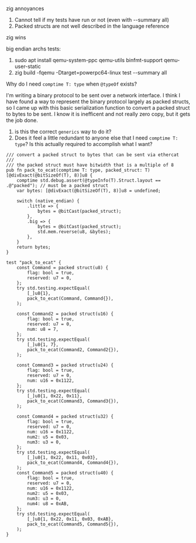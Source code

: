

zig annoyances

1. Cannot tell if my tests have run or not (even with --summary all)
2. Packed structs are not well described in the language reference



zig wins

big endian archs tests:

1. sudo apt install qemu-system-ppc qemu-utils binfmt-support qemu-user-static
2. zig build -fqemu -Dtarget=powerpc64-linux test --summary all


Why do I need `comptime T: type` when `@typeOf` exists?

I'm writing a binary protocol to be sent over a network interface. I think I have found a way to represent the binary protocol largely as packed structs, so I came up with this basic serialization function to convert a packed struct to bytes to be sent. I know it is inefficent and not really zero copy, but it gets the job done.

1. is this the correct `generics` way to do it?
2. Does it feel a little redundant to anyone else that I need `comptime T: type`? Is this actually required to accomplish what I want?

```
/// convert a packed struct to bytes that can be sent via ethercat
/// 
/// the packed struct must have bitwidth that is a multiple of 8
pub fn pack_to_ecat(comptime T: type, packed_struct: T) [@divExact(@bitSizeOf(T), 8)]u8 {
    comptime std.debug.assert(@typeInfo(T).Struct.layout == .@"packed"); // must be a packed struct
    var bytes: [@divExact(@bitSizeOf(T), 8)]u8 = undefined;

    switch (native_endian) {
        .little => {
            bytes = @bitCast(packed_struct);
        },
        .big => {
            bytes = @bitCast(packed_struct);
            std.mem.reverse(u8, &bytes);
        },
    }
    return bytes;
}

test "pack_to_ecat" {
    const Command = packed struct(u8) {
        flag: bool = true,
        reserved: u7 = 0,
    };
    try std.testing.expectEqual(
        [_]u8{1},
        pack_to_ecat(Command, Command{}),
    );

    const Command2 = packed struct(u16) {
        flag: bool = true,
        reserved: u7 = 0,
        num: u8 = 7,
    };
    try std.testing.expectEqual(
        [_]u8{1, 7},
        pack_to_ecat(Command2, Command2{}),
    );

    const Command3 = packed struct(u24) {
        flag: bool = true,
        reserved: u7 = 0,
        num: u16 = 0x1122,
    };
    try std.testing.expectEqual(
        [_]u8{1, 0x22, 0x11},
        pack_to_ecat(Command3, Command3{}),
    );

    const Command4 = packed struct(u32) {
        flag: bool = true,
        reserved: u7 = 0,
        num: u16 = 0x1122,
        num2: u5 = 0x03,
        num3: u3 = 0,
    };
    try std.testing.expectEqual(
        [_]u8{1, 0x22, 0x11, 0x03},
        pack_to_ecat(Command4, Command4{}),
    );
    const Command5 = packed struct(u40) {
        flag: bool = true,
        reserved: u7 = 0,
        num: u16 = 0x1122,
        num2: u5 = 0x03,
        num3: u3 = 0,
        num4: u8 = 0xAB,
    };
    try std.testing.expectEqual(
        [_]u8{1, 0x22, 0x11, 0x03, 0xAB},
        pack_to_ecat(Command5, Command5{}),
    );
}
```
